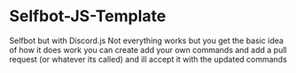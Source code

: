 # Selfbot-JS-Template
Selfbot but with Discord.js 
Not everything works but you get the basic idea of how it does work you can create add your own commands and add a pull request (or whatever its called) and ill accept it with the updated commands
